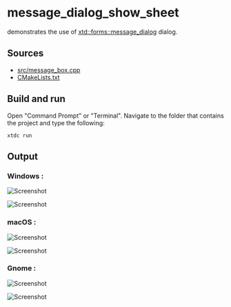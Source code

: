 # message_dialog_show_sheet

demonstrates the use of [xtd::forms::message_dialog](https://gammasoft71.github.io/xtd/reference_guides/latest/classxtd_1_1forms_1_1message__dialog.html) dialog.

## Sources

* [src/message_box.cpp](src/message_dialog_show_sheet.cpp)
* [CMakeLists.txt](CMakeLists.txt)

## Build and run

Open "Command Prompt" or "Terminal". Navigate to the folder that contains the project and type the following:

```shell
xtdc run
```

## Output

### Windows :

![Screenshot](../../../../docs/pictures/examples/message_dialog_show_sheet_w.png)

![Screenshot](../../../../docs/pictures/examples/message_dialog_show_sheet_wd.png)

### macOS :

![Screenshot](../../../../docs/pictures/examples/message_dialog_show_sheet_m.png)

![Screenshot](../../../../docs/pictures/examples/message_dialog_show_sheet_md.png)

### Gnome :

![Screenshot](../../../../docs/pictures/examples/message_dialog_show_sheet_g.png)

![Screenshot](../../../../docs/pictures/examples/message_dialog_show_sheet_gd.png)
